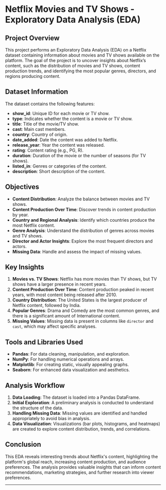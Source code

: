 
# Netflix Movies and TV Shows - Exploratory Data Analysis (EDA)

## Project Overview
This project performs an Exploratory Data Analysis (EDA) on a Netflix dataset containing information about movies and TV shows available on the platform. The goal of the project is to uncover insights about Netflix’s content, such as the distribution of movies and TV shows, content production trends, and identifying the most popular genres, directors, and regions producing content.

## Dataset Information
The dataset contains the following features:
- **show_id**: Unique ID for each movie or TV show.
- **type**: Indicates whether the content is a movie or TV show.
- **title**: Title of the movie/TV show.
- **cast**: Main cast members.
- **country**: Country of origin.
- **date_added**: Date the content was added to Netflix.
- **release_year**: Year the content was released.
- **rating**: Content rating (e.g., PG, R).
- **duration**: Duration of the movie or the number of seasons (for TV shows).
- **listed_in**: Genres or categories of the content.
- **description**: Short description of the content.

## Objectives
- **Content Distribution**: Analyze the balance between movies and TV shows.
- **Content Production Over Time**: Discover trends in content production by year.
- **Country and Regional Analysis**: Identify which countries produce the most Netflix content.
- **Genre Analysis**: Understand the distribution of genres across movies and TV shows.
- **Director and Actor Insights**: Explore the most frequent directors and actors.
- **Missing Data**: Handle and assess the impact of missing values.

## Key Insights
1. **Movies vs. TV Shows**: Netflix has more movies than TV shows, but TV shows have a larger presence in recent years.
2. **Content Production Over Time**: Content production peaked in recent years, with most content being released after 2010.
3. **Country Distribution**: The United States is the largest producer of Netflix content, followed by India.
4. **Popular Genres**: Drama and Comedy are the most common genres, and there is a significant amount of International content.
5. **Missing Values**: Missing data is present in columns like `director` and `cast`, which may affect specific analyses.

## Tools and Libraries Used
- **Pandas**: For data cleaning, manipulation, and exploration.
- **NumPy**: For handling numerical operations and arrays.
- **Matplotlib**: For creating static, visually appealing graphs.
- **Seaborn**: For enhanced data visualization and aesthetics.

## Analysis Workflow
1. **Data Loading**: The dataset is loaded into a Pandas DataFrame.
2. **Initial Exploration**: A preliminary analysis is conducted to understand the structure of the data.
3. **Handling Missing Data**: Missing values are identified and handled appropriately to avoid bias in analysis.
4. **Data Visualization**: Visualizations (bar plots, histograms, and heatmaps) are created to explore content distribution, trends, and correlations.

## Conclusion
This EDA reveals interesting trends about Netflix's content, highlighting the platform's global reach, increasing content production, and audience preferences. The analysis provides valuable insights that can inform content recommendations, marketing strategies, and further research into viewer preferences.

---
